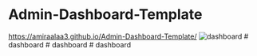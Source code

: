 # Admin-Dashboard-Template
https://amiraalaa3.github.io/Admin-Dashboard-Template/
![dashboard](https://github.com/AmiraAlaa3/Admin-Dashboard-Template/assets/119977494/d46649d0-be3b-48cc-8d45-6652330d97a9)
#   d a s h b o a r d  
 #   d a s h b o a r d  
 #   d a s h b o a r d  
 